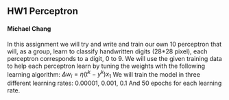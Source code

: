 ## HW1 Perceptron
#### Michael Chang

In this assignment we will try and write and train our own 10 perceptron that will, as a group, learn to classify handwritten digits (28*28 pixel), each perceptron corresponds to a digit, 0 to 9. We will use the given training data to help each perceptron learn by tuning the weights with the following learning algorithm:
$\Delta w_{i} = \eta(t^{k} - y^{k})x_{1}$
We will train the model in three different learning rates: 0.00001, 0.001, 0.1 And 50 epochs for each learning rate.